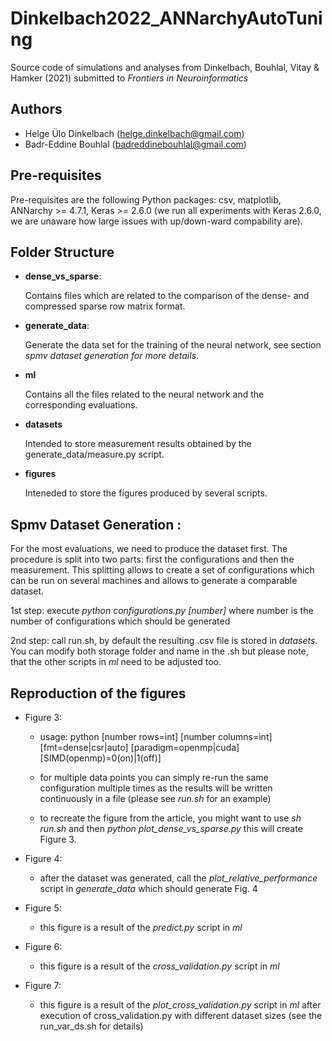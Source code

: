 # Dinkelbach2022_ANNarchyAutoTuning

Source code of simulations and analyses from Dinkelbach, Bouhlal, Vitay & Hamker (2021) submitted to *Frontiers in Neuroinformatics*

## Authors

* Helge Ülo Dinkelbach (helge.dinkelbach@gmail.com)
* Badr-Eddine Bouhlal (badreddinebouhlal@gmail.com)

## Pre-requisites

Pre-requisites are the following Python packages: csv, matplotlib, ANNarchy >= 4.7.1, Keras >= 2.6.0 (we run all experiments with Keras 2.6.0, we are unaware how large issues with up/down-ward compability are).

## Folder Structure

- **dense_vs_sparse**:

    Contains files which are related to the comparison of the dense- and compressed sparse row matrix format.

- **generate_data**:

    Generate the data set for the training of the neural network, see section *spmv dataset generation for more details*.

- **ml**

    Contains all the files related to the neural network and the corresponding evaluations.

- **datasets**

    Intended to store measurement results obtained by the generate_data/measure.py script.

- **figures**

    Inteneded to store the figures produced by several scripts.

## Spmv Dataset Generation :

For the most evaluations, we need to produce the dataset first. The procedure is split into two parts: first the configurations and then the measurement. This splitting allows to create a set of configurations which can be run on several machines and allows to generate a comparable dataset.

1st step: execute *python configurations.py [number]* where number is the number of configurations which should be generated

2nd step: call run.sh, by default the resulting .csv file is stored in *datasets*. You can modify both storage folder and name in the .sh but please note, that the other scripts in *ml* need to be adjusted too.

## Reproduction of the figures

- Figure 3:

    - usage: python [number rows=int] [number columns=int] [fmt=dense|csr|auto] [paradigm=openmp|cuda] [SIMD(openmp)=0(on)|1(off)]

    - for multiple data points you can simply re-run the same configuration multiple times as the results will be written continuously in a file (please see *run.sh* for an example)

    - to recreate the figure from the article, you might want to use *sh run.sh* and then *python plot_dense_vs_sparse.py* this will create Figure 3.

- Figure 4:

    - after the dataset was generated, call the *plot_relative_performance* script in *generate_data* which should generate Fig. 4

- Figure 5:

    - this figure is a result of the *predict.py* script in *ml*

- Figure 6:

    - this figure is a result of the *cross_validation.py* script in *ml*

- Figure 7:

    - this figure is a result of the *plot_cross_validation.py* script in *ml* after execution of cross_validation.py with different dataset sizes (see the run_var_ds.sh for details)

